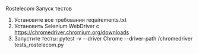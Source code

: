Rostelecom
Запуск тестов
1. Установите все требования requirements.txt
2. Установить Selenium WebDriver с https://chromedriver.chromium.org/downloads
3. Запустите тесты: pytest -v --driver Chrome --driver-path /chromedriver tests_rostelecom.py
